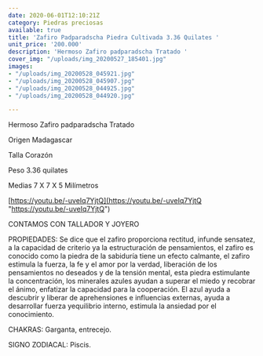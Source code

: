 ```yaml
---
date: 2020-06-01T12:10:21Z
category: Piedras preciosas
available: true
title: 'Zafiro Padparadscha Piedra Cultivada 3.36 Quilates '
unit_price: '200.000'
description: 'Hermoso Zafiro padparadscha Tratado '
cover_img: "/uploads/img_20200527_185401.jpg"
images:
- "/uploads/img_20200528_045921.jpg"
- "/uploads/img_20200528_045907.jpg"
- "/uploads/img_20200528_044925.jpg"
- "/uploads/img_20200528_044920.jpg"

---
```

Hermoso Zafiro padparadscha Tratado 

Origen Madagascar 

Talla Corazón

Peso 3.36 quilates 

Medias 7 X 7 X 5 Milímetros 

[https://youtu.be/-uveIq7YjtQ](https://youtu.be/-uveIq7YjtQ "https://youtu.be/-uveIq7YjtQ")

CONTAMOS CON TALLADOR Y JOYERO

PROPIEDADES: Se dice que el zafiro proporciona rectitud, infunde sensatez, a la capacidad de criterio ya la estructuración de pensamientos, el zafiro es conocido como la piedra de la sabiduría tiene un efecto calmante, el zafiro estimula la fuerza, la fe y el amor por la verdad, liberación de los pensamientos no deseados y de la tensión mental, esta piedra estimulante la concentración, los minerales azules ayudan a superar el miedo y recobrar el ánimo, enfatizar la capacidad para la cooperación. El azul ayuda a descubrir y liberar de aprehensiones e influencias externas, ayuda a desarrollar fuerza y ​​equilibrio interno, estimula la ansiedad por el conocimiento.

CHAKRAS: Garganta, entrecejo.

SIGNO ZODIACAL: Piscis.